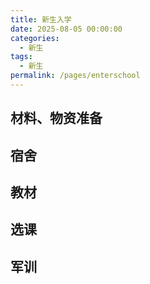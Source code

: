 ```yaml
---
title: 新生入学
date: 2025-08-05 00:00:00
categories: 
  - 新生
tags: 
  - 新生
permalink: /pages/enterschool
---
```

## 材料、物资准备

## 宿舍

## 教材

## 选课

## 军训

